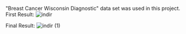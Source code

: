 "Breast Cancer Wisconsin Diagnostic" data set was used in this project.
First Result:
![indir](https://github.com/mert-yagcioglu/K-MEANS-and-K-MEDOIDS/assets/75527272/b527de37-1137-499d-a114-c4dd041f2655)

Final Result:
![indir (1)](https://github.com/mert-yagcioglu/K-MEANS-and-K-MEDOIDS/assets/75527272/11e2c774-a049-4793-b7ba-f1668c5eeb9c)
